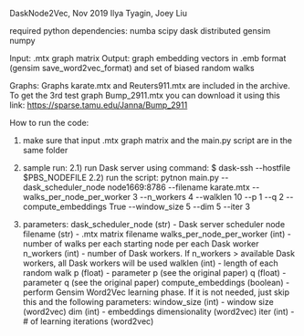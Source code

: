 DaskNode2Vec, Nov 2019
  Ilya Tyagin, Joey Liu

required python dependencies:
  numba
  scipy
  dask
  distributed
  gensim
  numpy

Input:
  .mtx graph matrix
Output:
  graph embedding vectors in .emb format (gensim save_word2vec_format) and set of biased random walks

Graphs:
  Graphs karate.mtx and Reuters911.mtx are included in the archive. 
To get the 3rd test graph Bump_2911.mtx you can download it using this link: https://sparse.tamu.edu/Janna/Bump_2911

How to run the code:
  1) make sure that input .mtx graph matrix and the main.py script are in the same folder

  2) sample run:
    2.1) run Dask server using command:
      $ dask-ssh   --hostfile $PBS_NODEFILE
    2.2) run the script:
      pytnon main.py --dask_scheduler_node node1669:8786 --filename karate.mtx --walks_per_node_per_worker 3 --n_workers 4 --walklen 10 --p 1 --q 2 --compute_embeddings True --window_size 5 --dim 5 --iter 3

  3) parameters:
    dask_scheduler_node (str) - Dask server scheduler node
    filename (str) - .mtx matrix filename
    walks_per_node_per_worker (int) - number of walks per each starting node per each Dask worker
    n_workers (int) - number of Dask workers. If n_workers > available Dask workers, all Dask workers will be used
    walklen (int) - length of each random walk
    p (float) - parameter p (see the original paper)
    q (float) - parameter q (see the original paper)
    compute_embeddings (boolean) - perform Gensim Word2Vec learning phase. If it is not needed, just skip this and the following parameters:
    window_size (int) - window size (word2vec)
    dim (int) - embeddings dimensionality (word2vec)
    iter (int) - # of learning iterations (word2vec)

